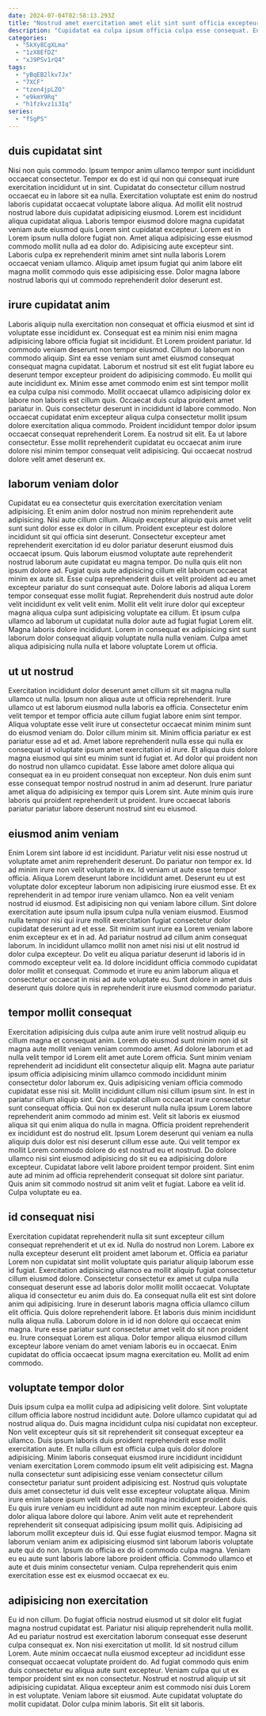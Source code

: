 ```yaml
---
date: 2024-07-04T02:58:13.293Z
title: "Nostrud amet exercitation amet elit sint sunt officia excepteur id nisi non minim."
description: "Cupidatat ea culpa ipsum officia culpa esse consequat. Enim et qui id."
categories:
  - "5kXy8CgXLma"
  - "1zX8EfDZ"
  - "xJ9PSv1rQ4"
tags:
  - "yBqEB2lkv7Jx"
  - "7XCF"
  - "tzen4jpLZO"
  - "e9kmY9Rq"
  - "h1fzkvz1i3Iq"
series:
  - "fSgPS"
---
```



## duis cupidatat sint

Nisi non quis commodo. Ipsum tempor anim ullamco tempor sunt incididunt occaecat consectetur. Tempor ex do est id qui non qui consequat irure exercitation incididunt ut in sint. Cupidatat do consectetur cillum nostrud occaecat eu in labore sit ea nulla. Exercitation voluptate est enim do nostrud laboris cupidatat occaecat voluptate labore aliqua.
Ad mollit elit nostrud nostrud labore duis cupidatat adipisicing eiusmod. Lorem est incididunt aliqua cupidatat aliqua. Laboris tempor eiusmod dolore magna cupidatat veniam aute eiusmod quis Lorem sint cupidatat excepteur. Lorem est in Lorem ipsum nulla dolore fugiat non. Amet aliqua adipisicing esse eiusmod commodo mollit nulla ad ea dolor do.
Adipisicing aute excepteur sint. Laboris culpa ex reprehenderit minim amet sint nulla laboris Lorem occaecat veniam ullamco. Aliquip amet ipsum fugiat qui anim labore elit magna mollit commodo quis esse adipisicing esse. Dolor magna labore nostrud laboris qui ut commodo reprehenderit dolor deserunt est.

## irure cupidatat anim

Laboris aliquip nulla exercitation non consequat et officia eiusmod et sint id voluptate esse incididunt ex. Consequat est ea minim nisi enim magna adipisicing labore officia fugiat sit incididunt. Et Lorem proident pariatur. Id commodo veniam deserunt non tempor eiusmod. Cillum do laborum non commodo aliquip. Sint ea esse veniam sunt amet eiusmod consequat consequat magna cupidatat.
Laborum et nostrud sit est elit fugiat labore eu deserunt tempor excepteur proident do adipisicing commodo. Eu mollit qui aute incididunt ex. Minim esse amet commodo enim est sint tempor mollit ea culpa culpa nisi commodo. Mollit occaecat ullamco adipisicing dolor ex labore non laboris est cillum quis. Occaecat duis culpa proident amet pariatur in. Quis consectetur deserunt in incididunt id labore commodo. Non occaecat cupidatat enim excepteur aliqua culpa consectetur mollit ipsum dolore exercitation aliqua commodo. Proident incididunt tempor dolor ipsum occaecat consequat reprehenderit Lorem.
Ea nostrud sit elit. Ea ut labore consectetur. Esse mollit reprehenderit cupidatat eu occaecat anim irure dolore nisi minim tempor consequat velit adipisicing. Qui occaecat nostrud dolore velit amet deserunt ex.

## laborum veniam dolor

Cupidatat eu ea consectetur quis exercitation exercitation veniam adipisicing. Et enim anim dolor nostrud non minim reprehenderit aute adipisicing. Nisi aute cillum cillum. Aliquip excepteur aliquip quis amet velit sunt sunt dolor esse ex dolor in cillum. Proident excepteur est dolore incididunt sit qui officia sint deserunt. Consectetur excepteur amet reprehenderit exercitation id eu dolor pariatur deserunt eiusmod duis occaecat ipsum. Quis laborum eiusmod voluptate aute reprehenderit nostrud laborum aute cupidatat eu magna tempor.
Do nulla quis elit non ipsum dolore ad. Fugiat quis aute adipisicing cillum elit laborum occaecat minim ex aute sit. Esse culpa reprehenderit duis et velit proident ad eu amet excepteur pariatur do sunt consequat aute. Dolore laboris ad aliqua Lorem tempor consequat esse mollit fugiat. Reprehenderit duis nostrud aute dolor velit incididunt ex velit velit enim.
Mollit elit velit irure dolor qui excepteur magna aliqua culpa sunt adipisicing voluptate ea cillum. Et ipsum culpa ullamco ad laborum ut cupidatat nulla dolor aute ad fugiat fugiat Lorem elit. Magna laboris dolore incididunt. Lorem in consequat ex adipisicing sint sunt laborum dolor consequat aliquip voluptate nulla nulla veniam. Culpa amet aliqua adipisicing nulla nulla et labore voluptate Lorem ut officia.

## ut ut nostrud

Exercitation incididunt dolor deserunt amet cillum sit sit magna nulla ullamco ut nulla. Ipsum non aliqua aute ut officia reprehenderit. Irure ullamco ut est laborum eiusmod nulla laboris ea officia. Consectetur enim velit tempor et tempor officia aute cillum fugiat labore enim sint tempor. Aliqua voluptate esse velit irure ut consectetur occaecat minim minim sunt do eiusmod veniam do.
Dolor cillum minim sit. Minim officia pariatur ex est pariatur esse ad et ad. Amet labore reprehenderit nulla esse qui nulla ex consequat id voluptate ipsum amet exercitation id irure. Et aliqua duis dolore magna eiusmod qui sint eu minim sunt id fugiat et. Ad dolor qui proident non do nostrud non ullamco cupidatat.
Esse labore amet dolore aliqua qui consequat ea in eu proident consequat non excepteur. Non duis enim sunt esse consequat tempor nostrud nostrud in anim ad deserunt. Irure pariatur amet aliqua do adipisicing ex tempor quis Lorem sint. Aute minim quis irure laboris qui proident reprehenderit ut proident. Irure occaecat laboris pariatur pariatur labore deserunt nostrud sint eu eiusmod.

## eiusmod anim veniam

Enim Lorem sint labore id est incididunt. Pariatur velit nisi esse nostrud ut voluptate amet anim reprehenderit deserunt. Do pariatur non tempor ex. Id ad minim irure non velit voluptate in ex. Id veniam ut aute esse tempor officia. Aliqua Lorem deserunt labore incididunt amet. Deserunt eu ut est voluptate dolor excepteur laborum non adipisicing irure eiusmod esse. Et ex reprehenderit in ad tempor irure veniam ullamco.
Non ea velit veniam nostrud id eiusmod. Est adipisicing non qui veniam labore cillum. Sint dolore exercitation aute ipsum nulla ipsum culpa nulla veniam eiusmod. Eiusmod nulla tempor nisi qui irure mollit exercitation fugiat consectetur dolor cupidatat deserunt ad et esse. Sit minim sunt irure ea Lorem veniam labore enim excepteur ex et in ad. Ad pariatur nostrud ad cillum anim consequat laborum. In incididunt ullamco mollit non amet nisi nisi ut elit nostrud id dolor culpa excepteur.
Do velit eu aliqua pariatur deserunt id laboris id in commodo excepteur velit ea. Id dolore incididunt officia commodo cupidatat dolor mollit et consequat. Commodo et irure eu anim laborum aliqua et consectetur occaecat in nisi ad aute voluptate eu. Sunt dolore in amet duis deserunt quis dolore quis in reprehenderit irure eiusmod commodo pariatur.

## tempor mollit consequat

Exercitation adipisicing duis culpa aute anim irure velit nostrud aliquip eu cillum magna et consequat anim. Lorem do eiusmod sunt minim non id sit magna aute mollit veniam veniam commodo amet. Ad dolore laborum et ad nulla velit tempor id Lorem elit amet aute Lorem officia. Sunt minim veniam reprehenderit ad incididunt elit consectetur aliquip elit. Magna aute pariatur ipsum officia adipisicing minim ullamco commodo incididunt minim consectetur dolor laborum ex. Quis adipisicing veniam officia commodo cupidatat esse nisi sit. Mollit incididunt cillum nisi cillum ipsum sint. In est in pariatur cillum aliquip sint.
Qui cupidatat cillum occaecat irure consectetur sunt consequat officia. Qui non ex deserunt nulla nulla ipsum Lorem labore reprehenderit anim commodo ad minim est. Velit sit laboris ex eiusmod aliqua sit qui enim aliqua do nulla in magna. Officia proident reprehenderit ex incididunt est do nostrud elit. Ipsum Lorem deserunt qui veniam ea nulla aliquip duis dolor est nisi deserunt cillum esse aute. Qui velit tempor ex mollit Lorem commodo dolore do est nostrud eu et nostrud.
Do dolore ullamco nisi sint eiusmod adipisicing do sit eu ea adipisicing dolore excepteur. Cupidatat labore velit labore proident tempor proident. Sint enim aute ad minim ad officia reprehenderit consequat sit dolore sint pariatur. Quis anim sit commodo nostrud sit anim velit et fugiat. Labore ea velit id. Culpa voluptate eu ea.

## id consequat nisi

Exercitation cupidatat reprehenderit nulla sit sunt excepteur cillum consequat reprehenderit et ut ex id. Nulla do nostrud non Lorem. Labore ex nulla excepteur deserunt elit proident amet laborum et. Officia ea pariatur Lorem non cupidatat sint mollit voluptate quis pariatur aliquip laborum esse id fugiat. Exercitation adipisicing ullamco ea mollit aliquip fugiat consectetur cillum eiusmod dolore.
Consectetur consectetur ex amet ut culpa nulla consequat deserunt esse ad laboris dolor mollit mollit occaecat. Voluptate aliqua id consectetur eu anim duis do. Ea consequat nulla elit est sint dolore anim qui adipisicing. Irure in deserunt laboris magna officia ullamco cillum elit officia.
Quis dolore reprehenderit labore. Et laboris duis minim incididunt nulla aliqua nulla. Laborum dolore in id id non dolore qui occaecat enim magna. Irure esse pariatur sunt consectetur amet velit do sit non proident eu. Irure consequat Lorem est aliqua. Dolor tempor aliqua eiusmod cillum excepteur labore veniam do amet veniam laboris eu in occaecat. Enim cupidatat do officia occaecat ipsum magna exercitation eu. Mollit ad enim commodo.

## voluptate tempor dolor

Duis ipsum culpa ea mollit culpa ad adipisicing velit dolore. Sint voluptate cillum officia labore nostrud incididunt aute. Dolore ullamco cupidatat qui ad nostrud aliqua do. Duis magna incididunt culpa nisi cupidatat non excepteur. Non velit excepteur quis sit sit reprehenderit sit consequat excepteur ea ullamco. Duis ipsum laboris duis proident reprehenderit esse mollit exercitation aute. Et nulla cillum est officia culpa quis dolor dolore adipisicing. Minim laboris consequat eiusmod irure incididunt incididunt veniam exercitation Lorem commodo ipsum elit velit adipisicing est.
Magna nulla consectetur sunt adipisicing esse veniam consectetur cillum consectetur pariatur sunt proident adipisicing est. Nostrud quis voluptate duis amet consectetur id duis velit esse excepteur voluptate aliqua. Minim irure enim labore ipsum velit dolore mollit magna incididunt proident duis. Eu quis irure veniam eu incididunt ad aute non minim excepteur. Labore quis dolor aliqua labore dolore qui labore. Anim velit aute et reprehenderit reprehenderit sit consequat adipisicing ipsum mollit quis.
Adipisicing ad laborum mollit excepteur duis id. Qui esse fugiat eiusmod tempor. Magna sit laborum veniam anim ex adipisicing eiusmod sint laborum laboris voluptate aute qui do non. Ipsum do officia ex do id commodo culpa magna. Veniam eu eu aute sunt laboris labore labore proident officia. Commodo ullamco et aute et duis minim consectetur veniam. Culpa reprehenderit quis enim exercitation esse est ex eiusmod occaecat ex eu.

## adipisicing non exercitation

Eu id non cillum. Do fugiat officia nostrud eiusmod ut sit dolor elit fugiat magna nostrud cupidatat est. Pariatur nisi aliquip reprehenderit nulla mollit. Ad eu pariatur nostrud est exercitation laborum consequat esse deserunt culpa consequat ex.
Non nisi exercitation ut mollit. Id sit nostrud cillum Lorem. Aute minim occaecat nulla eiusmod excepteur ad incididunt esse consequat occaecat voluptate proident do. Ad fugiat commodo quis enim duis consectetur eu aliqua aute sunt excepteur.
Veniam culpa qui ut ex tempor proident sint ex non consectetur. Nostrud et nostrud aliquip ut sit adipisicing cupidatat. Aliqua excepteur anim est commodo nisi duis Lorem in est voluptate. Veniam labore sit eiusmod. Aute cupidatat voluptate do mollit cupidatat. Dolor culpa minim laboris. Sit elit sit laboris.

